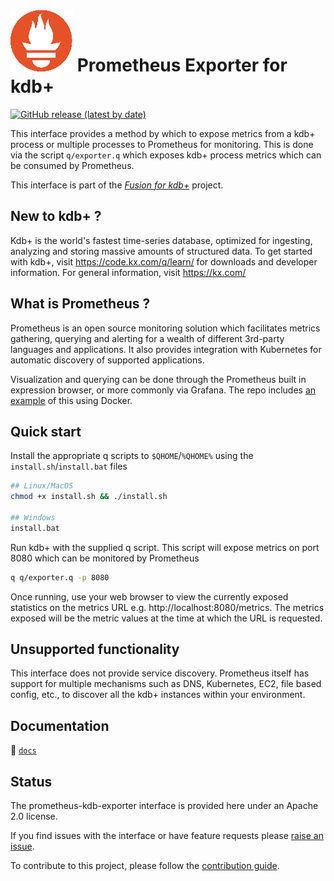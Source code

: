 # ![Prometheus Exporter](prometheus.png) Prometheus Exporter for kdb+

[![GitHub release (latest by date)](https://img.shields.io/github/v/release/kxsystems/prometheus-kdb-exporter?include_prereleases)](https://github.com/kxsystems/prometheus-kdb-exporter/releases)



This interface provides a method by which to expose metrics from a kdb+ process or multiple processes to Prometheus for monitoring. This is done via the script `q/exporter.q` which exposes kdb+ process metrics which can be consumed by Prometheus.

This interface is part of the [_Fusion for kdb+_](https://code.kx.com/q/interfaces#fusion/) project.

## New to kdb+ ?

Kdb+ is the world's fastest time-series database, optimized for ingesting, analyzing and storing massive amounts of structured data. To get started with kdb+, visit https://code.kx.com/q/learn/ for downloads and developer information. For general information, visit https://kx.com/

## What is Prometheus ?

Prometheus is an open source monitoring solution which facilitates metrics gathering, querying and alerting for a wealth of different 3rd-party languages and applications. It also provides integration with Kubernetes for automatic discovery of supported applications.

Visualization and querying can be done through the Prometheus built in expression browser, or more commonly via Grafana. 
The repo includes [an example](examples) of this using Docker.

## Quick start

Install the appropriate q scripts to `$QHOME`/`%QHOME%` using the `install.sh`/`install.bat` files

```bash
## Linux/MacOS
chmod +x install.sh && ./install.sh

## Windows
install.bat
```

Run kdb+ with the supplied q script. This script will expose metrics on port 8080 which can be monitored by Prometheus

```bash
q q/exporter.q -p 8080
```

Once running, use your web browser to view the currently exposed statistics on the metrics URL e.g. http://localhost:8080/metrics. The metrics exposed will be the metric values at the time at which the URL is requested.

## Unsupported functionality

This interface does not provide service discovery. Prometheus itself has support for multiple mechanisms such as DNS, Kubernetes, EC2, file based config, etc., to discover all the kdb+ instances within your environment.


## Documentation

:open_file_folder: [`docs`](docs)


## Status

The prometheus-kdb-exporter interface is provided here under an Apache 2.0 license.

If you find issues with the interface or have feature requests please [raise an issue](../../issues). 

To contribute to this project, please follow the [contribution guide](CONTRIBUTING.md).
